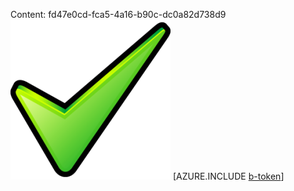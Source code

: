 Content: fd47e0cd-fca5-4a16-b90c-dc0a82d738d9![image](e764352b-95d7-47fa-80b9-278099a61133.png)
[AZURE.INCLUDE [b-token](c7300e43-3b26-4215-a2a0-9fe8c42f90a9.md)]
